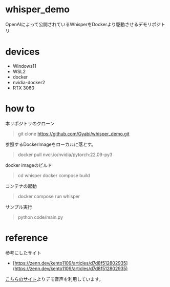 # whisper_demo
OpenAIによって公開されているWhisperをDockerより駆動させるデモリポジトリ


# devices
- Windows11
- WSL2
- docker
- nvidia-docker2
- RTX 3060

# how to
本リポジトリのクローン
> git clone https://github.com/Gyabi/whisper_demo.git

参照するDockerImageをローカルに落とす。
> docker pull nvcr.io/nvidia/pytorch:22.09-py3

docker imageのビルド
> cd whisper
> docker compose build

コンテナの起動
> docker compose run whisper

サンプル実行
> python code/main.py

# reference
参考にしたサイト
- [https://zenn.dev/kento1109/articles/d7d8f512802935](https://zenn.dev/kento1109/articles/d7d8f512802935)


[こちらのサイト](http://pro-video.jp/voice/announce/)よりデモ音声を利用しています。
